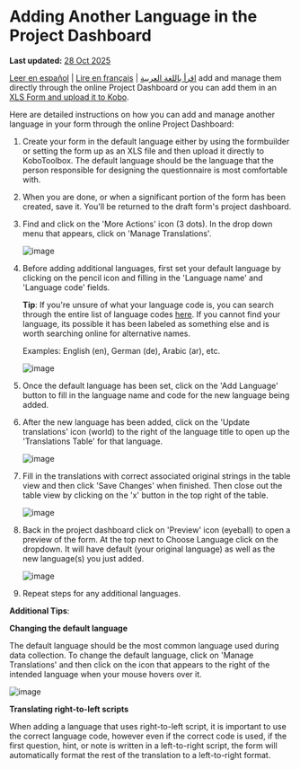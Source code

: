 # Adding Another Language in the Project Dashboard
**Last updated:** <a href="https://github.com/kobotoolbox/docs/blob/050dcc9c8bfb4c528208bbe886979999037f1554/source/language_dashboard.md" class="reference">28 Oct 2025</a>

<a href="es/language_dashboard.html">Leer en español</a> | <a href="fr/language_dashboard.html">Lire en français</a> | <a href="ar/language_dashboard.html">اقرأ باللغة العربية</a>
add and manage them directly through the online Project Dashboard or you can add
them in an [XLS Form and upload it to Kobo](language_xls.md).

Here are detailed instructions on how you can add and manage another language in
your form through the online Project Dashboard:

1. Create your form in the default language either by using the formbuilder or
   setting the form up as an XLS file and then upload it directly to
   KoboToolbox. The default language should be the language that the person
   responsible for designing the questionnaire is most comfortable with.

2. When you are done, or when a significant portion of the form has been
   created, save it. You'll be returned to the draft form's project dashboard.

3. Find and click on the 'More Actions' icon (3 dots). In the drop down menu
   that appears, click on 'Manage Translations'.

   ![image](/images/language_dashboard/action.png)

4. Before adding additional languages, first set your default language by
   clicking on the pencil icon and filling in the 'Language name' and 'Language
   code' fields.

   **Tip**: If you're unsure of what your language code is, you can search
   through the entire list of language codes
   [here](https://www.iana.org/assignments/language-subtag-registry/language-subtag-registry).
   If you cannot find your language, its possible it has been labeled as
   something else and is worth searching online for alternative names.

   Examples: English (en), German (de), Arabic (ar), etc.

   ![image](/images/language_dashboard/example.gif)

5. Once the default language has been set, click on the 'Add Language' button to
   fill in the language name and code for the new language being added.

6. After the new language has been added, click on the 'Update translations'
   icon (world) to the right of the language title to open up the 'Translations
   Table' for that language.

   ![image](/images/language_dashboard/add_language.gif)

7. Fill in the translations with correct associated original strings in the
   table view and then click 'Save Changes' when finished. Then close out the
   table view by clicking on the 'x' button in the top right of the table.

   ![image](/images/language_dashboard/translation.png)

8. Back in the project dashboard click on 'Preview' icon (eyeball) to open a
   preview of the form. At the top next to Choose Language click on the
   dropdown. It will have default (your original language) as well as the new
   language(s) you just added.

   ![image](/images/language_dashboard/preview.gif)

9. Repeat steps for any additional languages.

**Additional Tips**:

**Changing the default language**

The default language should be the most common language used during data
collection. To change the default language, click on 'Manage Translations' and
then click on the icon that appears to the right of the intended language when
your mouse hovers over it.

![image](/images/language_dashboard/default.gif)

**Translating right-to-left scripts**

When adding a language that uses right-to-left script, it is important to use
the correct language code, however even if the correct code is used, if the
first question, hint, or note is written in a left-to-right script, the form
will automatically format the rest of the translation to a left-to-right format.
